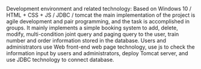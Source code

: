 Development environment and related technology: 
Based on Windows 10 / HTML + CSS + JS / JDBC / tomcat
the main implementation of the project is agile development and pair programming, and the task is accomplished in groups. It mainly implements a simple booking system to add, delete, modify, multi-condition joint query and paging query to the user, train number and order information stored in the database. Users and administrators use Web front-end web page technology, use js to check the information input by users and administrators, deploy Tomcat server, and use JDBC technology to connect database.
